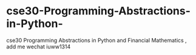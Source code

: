 # cse30-Programming-Abstractions-in-Python-
cse30 Programming Abstractions in Python  and Financial Mathematics , add me wechat iuww1314

